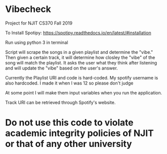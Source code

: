 # Vibecheck
Project for NJIT CS370 Fall 2019

To Install Spotipy: https://spotipy.readthedocs.io/en/latest/#installation

Run using python 3 in terminal

Script will scrape the songs in a given playlist and determine the "vibe."
Then given a certain track, it will determine how closley the "vibe" of the song will match the playlist.
It asks the user what they think after listening and will update the "vibe" based on the user's answer.

Currently the Playlist URI and code is hard-coded.
My spotify username is also hardcoded. I made it when I was 12 so please don't judge

At some point I will make them input variables when you run the application.

Track URI can be retrieved through Spotify's website.

# Do not use this code to violate academic integrity policies of NJIT or that of any other university
